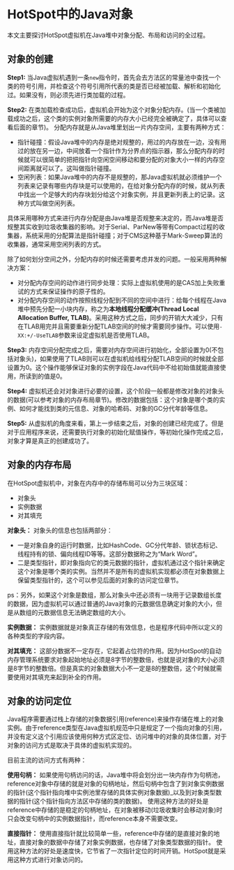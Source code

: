 # HotSpot中的Java对象

本文主要探讨HotSpot虚拟机在Java堆中对象分配、布局和访问的全过程。

## 对象的创建

**Step1:** 当Java虚拟机遇到一条`new`指令时，首先会去方法区的常量池中查找一个类的符号引用，并检查这个符号引用所代表的类是否已经被加载、解析和初始化过。如果没有，则必须先进行类加载的过程。

**Step2:** 在类加载检查成功后，虚拟机会开始为这个对象分配内存。(当一个类被加载成功之后，这个类的实例对象所需要的内存大小已经完全被确定了，具体可以查看后面的章节)。 分配内存就是从Java堆里划出一片内存空间，主要有两种方式：

* 指针碰撞：假设Java堆中的内存是绝对规整的，用过的内存放在一边，没有用过的放在另一边，中间放着一个指针作为分界点的指示器，那么分配内存的时候就可以很简单的把把指针向空闲空间移动和要分配的对象大小一样的内存空间距离就可以了。这叫做指针碰撞。
* 空闲列表：如果Java堆中的内存不是规整的，那Java虚拟机就必须维护一个列表来记录有哪些内存块是可以使用的，在给对象分配内存的时候，就从列表中找出一个足够大的内存块划分给这个对象实例，并且更新列表上的记录。这种方式叫做空闲列表。

具体采用哪种方式来进行内存分配是由Java堆是否规整来决定的，而Java堆是否规整其实收到垃圾收集器的影响。对于Serial、ParNew等带有Compact过程的收集器，系统采用的分配算法是指针碰撞；对于CMS这种基于Mark-Sweep算法的收集器，通常采用空闲列表的方式。

除了如何划分空间之外，分配内存的时候还需要考虑并发的问题。一般采用两种解决方案：

* 对分配内存空间的动作进行同步处理：实际上虚拟机使用的是CAS加上失败重试的方式来保证操作的原子性的。
* 对分配内存空间的动作按照线程分配到不同的空间中进行：给每个线程在Java堆中预先分配一小块内存，称之为**本地线程分配缓冲(Thread Local Allocation Buffer, TLAB)**。采用这种方式之后，同步的开销大大减少，只有在TLAB用完并且需要重新分配TLAB空间的时候才需要同步操作。可以使用`-XX:+/-UseTLAB`参数来设定虚拟机是否使用TLAB。

**Step3:** 内存空间分配完成之后，需要对内存空间进行初始化，全部设置为0(不包括对象头)，如果使用了TLAB则可以在虚拟机给线程分配TLAB空间的时候就全部设置为0。这个操作能够保证对象的实例字段在Java代码中不给初始值就能直接使用，所读到的值是0。

**Step4:** 虚拟机还会对对象进行必要的设置，这个阶段一般都是修改对象的对象头的数据(可以参考对象的内存布局章节)。修改的数据包括：这个对象是哪个类的实例、如何才能找到类的元信息、对象的哈希码、对象的GC分代年龄等信息。

**Step5:** 从虚拟机的角度来看，第上一步结束之后，对象的创建已经完成了。但是对于应用程序来说，还需要执行对象的初始化赋值操作，等初始化操作完成之后，对象才算是真正的创建成功了。

## 对象的内存布局

在HotSpot虚拟机中，对象在内存中的存储布局可以分为三块区域：

* 对象头
* 实例数据
* 对其填充

**对象头：** 对象头的信息也包括两部分：

* 一是对象自身的运行时数据，比如HashCode、GC分代年龄、锁状态标记、线程持有的锁、偏向线程ID等等。这部分数据称之为“Mark Word”。
* 二是类型指针，即对象指向它的类元数据的指针，虚拟机通过这个指针来确定这个对象是哪个类的实例。当然并不是所有的虚拟机实现都必须在对象数据上保留类型指针的，这个可以参见后面的对象的访问定位章节。

ps：另外，如果这个对象是数组，那么对象头中还必须有一块用于记录数组长度的数据，因为虚拟机可以通过普通的Java对象的元数据信息确定对象的大小，但是从数组的元数据信息无法确定数组的大小。

**实例数据：** 实例数据就是对象真正存储的有效信息，也是程序代码中所以定义的各种类型的字段内容。

**对其填充：** 这部分数据不一定存在，它起着占位符的作用。因为HotSpot的自动内存管理系统要求对象起始地址必须是8字节的整数倍，也就是说对象的大小必须是8字节的整数倍。但是真实的对象数据大小不一定是8的整数倍，这个时候就需要使用对其填充来起到补全的作用。

## 对象的访问定位

Java程序需要通过栈上存储的对象数据引用(reference)来操作存储在堆上的对象实例。由于reference类型在Java虚拟机规范中只是规定了一个指向对象的引用，并没有定义这个引用应该使用何种方式区定位、访问堆中的对象的具体位置，对于对象的访问方式是取决于具体的虚拟机实现的。

目前主流的访问方式有两种：

**使用句柄：** 如果使用句柄访问的话，Java堆中将会划分出一块内存作为句柄池，reference对象中存储的就是对象的句柄地址，然后句柄中包含了到对象实例数据的指针(这个指针指向堆中实例池里存储的具体实例对象数据)_以及到对象类型数据的指针(这个指针指向方法区中存储的类的数据)。 使用这种方法的好处是reference中存储的是稳定的句柄地址，在对象被移动(垃圾收集时会移动对象)时只会改变句柄中的实例数据指针，而reference本身不需要改变。

**直接指针：** 使用直接指针就比较简单一些，reference中存储的是直接对象的地址，直接对象的数据中存储了对象实例数据，也存储了对象类型数据的指针。 使用这种方法的好处是速度快，它节省了一次指针定位的时间开销。HotSpot就是采用这种方式进行对象访问的。

